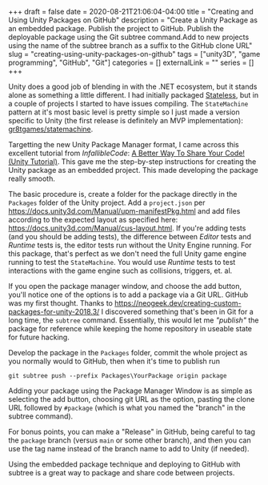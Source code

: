 +++ 
draft = false
date = 2020-08-21T21:06:04-04:00
title = "Creating and Using Unity Packages on GitHub"
description = "Create a Unity Package as an embedded package. Publish the project to GitHub. Publish the deployable package using the Git subtree command.Add to new projects using the name of the subtree branch as a suffix to the GitHub clone URL"
slug = "creating-using-unity-packages-on-github" 
tags = ["unity3D", "game programming", "GitHub", "Git"]
categories = []
externalLink = ""
series = []
+++

Unity does a good job of blending in with the .NET ecosystem, but it stands alone as something a little different. I had initially packaged [Stateless](https://github.com/dotnet-state-machine/stateless), but in a couple of projects I started to have issues compiling. The `StateMachine` pattern at it's most basic level is pretty simple so I just made a version specific to Unity (the first release is definitely an MVP implementation): [gr8tgames/statemachine](https://github.com/gr8tgames/statemachine).

Targetting the new Unity Package Manager format, I came across this excellent tutorial from _InfallibleCode_: [A Better Way To Share Your Code! (Unity Tutorial)](https://www.youtube.com/watch?v=OhwP5TYgucM). This gave me the step-by-step instructions for creating the Unity package as an embedded project. This made developing the package really smooth.

The basic procedure is, create a folder for the package directly in the `Packages` folder of the Unity project. Add a `project.json` per https://docs.unity3d.com/Manual/upm-manifestPkg.html and add files according to the expected layout as specified here: https://docs.unity3d.com/Manual/cus-layout.html. If you're adding tests (and you should be adding tests), the difference between *Editor* tests and *Runtime* tests is, the editor tests run without the Unity Engine running. For this package, that's perfect as we don't need the full Unity game engine running to test the `StateMachine`. You would use *Runtime* tests to test interactions with the game engine such as collisions, triggers, et. al.

If you open the package manager window, and choose the add button, you'll notice one of the options is to add a package via a Git URL. GitHub was my first thought. Thanks to https://neogeek.dev/creating-custom-packages-for-unity-2018.3/ I discovered something that's been in Git for a long time, the `subtree` command. Essentially, this would let me _"publish"_ the package for reference while keeping the home repository in useable state for future hacking. 

Develop the package in the `Packages` folder, commit the whole project as you normally would to GitHub, then when it's time to publish run

`git subtree push --prefix Packages\YourPackage origin package`

Adding your package using the Package Manager Window is as simple as selecting the add button, choosing git URL as the option, pasting the clone URL followed by `#package` (which is what you named the "branch" in the subtree command).

For bonus points, you can make a "Release" in GitHub, being careful to tag the `package` branch (versus `main` or some other branch), and then you can use the tag name instead of the branch name to add to Unity (if needed).

Using the embedded package technique and deploying to GitHub with subtree is a great way to package and share code between projects.
